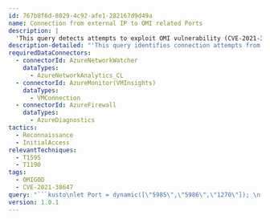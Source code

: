```yaml
---
id: 767b8f6d-8029-4c92-afe1-282167d9d49a
name: Connection from external IP to OMI related Ports
description: |
  'This query detects attempts to exploit OMI vulnerability (CVE-2021-38647) by identifying external IP connections to management ports (5985,5986,1270). It uses the imNetworkSession schema and other logs for this purpose.'
description-detailed: "'This query identifies connection attempts from the external IP addresses to the management ports(5985,5986,1270) related to Open Management Infrastructure(OMI). \n OMI is the Linux equivalent of Windows WMI and helps users manage configurations across remote and local environments. \n The query aims to find attacks targeting OMI vulnerability (CVE-2021-38647). The query primarily leverages the Network Session normalization schema(imNetworkSession) \n as well as a few other logs to look for this activity. The Network normalizing parsers can be deployed in a click using an ARM Template shared in the link below:\n Reference: https://techcommunity.microsoft.com/t5/azure-sentinel/hunting-for-omi-vulnerability-exploitation-with-azure-sentinel/ba-p/2764093\n Reference: https://www.wiz.io/blog/omigod-critical-vulnerabilities-in-omi-azure\n Reference: https://github.com/Azure/Azure-Sentinel/tree/master/Parsers/ASimNetworkSession\n"
requiredDataConnectors:
  - connectorId: AzureNetworkWatcher
    dataTypes:
      - AzureNetworkAnalytics_CL
  - connectorId: AzureMonitor(VMInsights)
    dataTypes:
      - VMConnection
  - connectorId: AzureFirewall
    dataTypes:
      - AzureDiagnostics
tactics:
  - Reconnaissance
  - InitialAccess
relevantTechniques:
  - T1595
  - T1190
tags:
  - OMIGOD
  - CVE-2021-38647
query: "```kusto\nlet Port = dynamic([\"5985\",\"5986\",\"1270\"]); \n(union isfuzzy=true\n(imNetworkSession\n| extend result = ipv4_is_private(SrcIpAddr)\n| where result == 0  and SrcIpAddr != \"127.0.0.1\"\n| where DstPortNumber in (Port)\n| where EventResult != 'Failure'\n| project TimeGenerated, EventProduct, EventResult, SourceIp = SrcIpAddr, DestinationIp = DstIpAddr,Type, Dvc, DestinationPort= DstPortNumber, SrcPortNumber, Protocol = NetworkProtocol, RemoteCountry = SrcGeoCountry, SrcGeoCity, RemoteLatitude = SrcGeoLatitude, RemoteLongitude = SrcGeoLongitude\n| extend Timestamp = TimeGenerated, IPCustomEntity = SourceIp, HostCustomEntity = Dvc \n),\n(VMConnection\n| where Direction == \"inbound\"\n| extend result = ipv4_is_private(SourceIp)\n| where result == 0  and SourceIp != \"127.0.0.1\"\n| where ProcessName == 'omiengine'\n| where DestinationPort in (Port)\n| project TimeGenerated, Computer, Direction, ProcessName, SourceIp, DestinationIp, DestinationPort, Protocol, RemoteCountry, RemoteLatitude, RemoteLongitude, Type\n| extend Timestamp = TimeGenerated, HostCustomEntity = Computer, IPCustomEntity = SourceIp\n),\n(AzureNetworkAnalytics_CL\n| extend result = ipv4_is_private(SrcIP_s) \n| where result == 0 and SrcIP_s != \"127.0.0.1\"\n| where L7Protocol_s has 'wsman'\n| where DestPort_d in (Port)\n| parse VM_s with * '/' VM \n| project TimeGenerated, SourceIp = SrcIP_s, DestinationIp = DestIP_s, DestinationPort = DestPort_d, Protocol = L7Protocol_s, NSGRule_s, VM, Type\n| extend Timestamp = TimeGenerated, HostCustomEntity = VM, IPCustomEntity = SourceIp\n),\nAzureDiagnostics\n| where Category == \"AzureFirewallNetworkRule\" and OperationName == \"AzureFirewallNatRuleLog\"\n| parse msg_s with Protocol ' request from ' SourceIp ':' SourcePort ' to ' DestinationIp ':' DestinationPort \" was \" Action \" to \" InternalIP ':' InternalPort\n| where DestinationPort in (Port)\n| project TimeGenerated, SourceIp, DestinationIp, DestinationPort, Protocol, Action, Resource\n| extend Timestamp = TimeGenerated, IPCustomEntity = SourceIp\n)\n```"
version: 1.0.1
---
```


